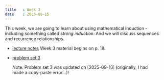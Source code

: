 ```yaml
---
title   : Week 3
date    : 2025-09-15
---
```


This week, we are going to learn about using mathematical induction -
including something called _strong induction_. And we will discuss
sequences and recurrence relationships.

- [lecture notes](/course-content/bridge-to-higher-math.pdf) Week 3 material begins on p. 18.

- [problem set 3](/course-content/2025-09-22--ps-03.pdf) 

   Note: Problem set 3 was updated on [2025-09-16] (originally, I had made a copy-paste error...)!
